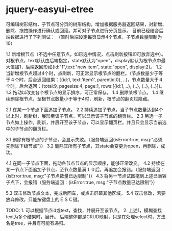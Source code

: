 # jquery-easyui-etree
可编辑树形结构，子节点可分页的树形结构，增加根据服务器返回结果，对新增、删除、拖拽操作进行确认或回滚。并可对子节点进行分页显示。
目前已经结合后端数据进行了下列测试：
（暂时后端设定每页显示4个节点，子节点数量限制为10）

1.1 新增根节点（不选中任意节点，如已选中情况，点击刷新按钮即可放弃选中）。对根节点，text默认由后端指定，state默认为"open"，display默认为根节点中最大值加1，后端返回形如{id:"1",text:"new item", state:"open", display:2}。
1.2 当新增根节点超过4个时，点刷新，可正常显示根节点的翻栏。（节点数量少于等于４个时，后台返回结果：[{id:1, text:'item1', parentid:0}, ..)，节点数量大于４个时，后台返回：{total:9, pagesize:4, page:1, rows:[{id:1, ..}, {..}, {..}, {..}]}。
1.3 拖动以改变各个根节点的显示排序，可正常保存。
1.4 删除某根节点。
1.4 继续删除根节点，至根节点数量小于等于4时，刷新，根节点的翻页栏隐藏。

2.1 在某一个节点下面追加子节点。
2.2 持续追加子节点，当子节点数量达到4个以上时，刷新树，展形至该子节点，可以显示该子节点的翻页栏。
2.3 另选一子节点如上操作，刷新，并展开至该子节点，可以显示翻页栏。并且只会显示当前选中的子节点的翻页栏。

3.1 删除有根节点的子节点，会显示失败。（服务端返回{isError:true, msg:"必须先删除下级节点"}）
3.2 删除其所有子节点，其state会变更为open，再删除，成功。

4.1 在同一子节点下面，拖动各节点节点的显示顺序，能够正常改变。
4.2 持续在某一节点下面追加子节点，至节点数量满１０后，再追加会报错。（服务端返回：{isError:true, msg:"子节点数量已达限制"}）
4.3 将另一节点试图拖到上述已满容子点下，会报错（服务端返回：{isError:true, msg:"子节点数量已达限制"}）

5.3 双击修改节点文本，完成后回车，或点击屏幕其他区域。
5.4 双击修改，若要放弃修改，只能按键盘上的ＥＳＣ键。

TODO: 1. 可以根据节点id或text，查找，并展开至该节点。
    2. 上述1，模糊查找text为多个结果时，展开。
    后端整体都是CRUD映射，只是在处理select时，方法名是tree，并且有可能有递归。
